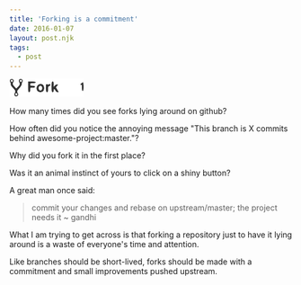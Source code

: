 ```yaml
---
title: 'Forking is a commitment'
date: 2016-01-07
layout: post.njk
tags:
  - post
---
```


![fork git](/assets/images/posts/fork_count.png)

How many times did you see forks lying around on github?

How often did you notice the annoying message "This branch is X commits behind awesome-project:master."?

Why did you fork it in the first place?

Was it an animal instinct of yours to click on a shiny button?

A great man once said:

> commit your changes and rebase on upstream/master; the project needs it ~ gandhi

What I am trying to get across is that forking a repository just to have it lying around is a waste of everyone's time
and attention.

Like branches should be short-lived, forks should be made with a commitment and small improvements pushed upstream.
